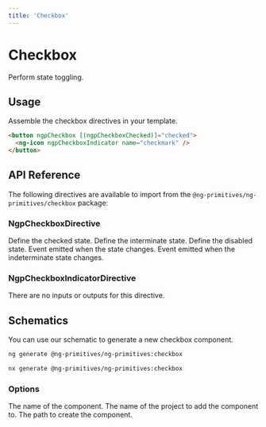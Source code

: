 ```yaml
---
title: 'Checkbox'
---
```


# Checkbox

Perform state toggling.

<docs-example name="checkbox"></docs-example>

## Usage

Assemble the checkbox directives in your template.

```html
<button ngpCheckbox [(ngpCheckboxChecked)]="checked">
  <ng-icon ngpCheckboxIndicator name="checkmark" />
</button>
```

## API Reference

The following directives are available to import from the `@ng-primitives/ng-primitives/checkbox` package:

### NgpCheckboxDirective

<ResponseField name="ngpCheckboxChecked" type="boolean" default="false">
  Define the checked state.
</ResponseField>

<ResponseField name="ngpCheckboxIndeterminate" type="boolean" default="false">
  Define the interminate state.
</ResponseField>

<ResponseField name="ngpCheckboxDisabled" type="boolean" default="false">
  Define the disabled state.
</ResponseField>

<ResponseField name="ngpCheckboxCheckedChange" type="boolean">
  Event emitted when the state changes.
</ResponseField>

<ResponseField name="ngpCheckboxIndeterminateChange" type="boolean">
  Event emitted when the indeterminate state changes.
</ResponseField>

### NgpCheckboxIndicatorDirective

There are no inputs or outputs for this directive.

## Schematics

You can use our schematic to generate a new checkbox component.

<CodeGroup>

```bash Angular CLI
ng generate @ng-primitives/ng-primitives:checkbox
```

```bash Nx
nx generate @ng-primitives/ng-primitives:checkbox
```

</CodeGroup>

### Options

<ResponseField name="name" type="string">
  The name of the component.
</ResponseField>

<ResponseField name="project" type="string">
  The name of the project to add the component to.
</ResponseField>

<ResponseField name="path" type="string">
  The path to create the component.
</ResponseField>
